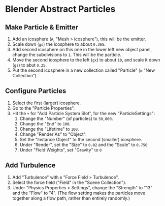# Blender Abstract Particles

## Make Particle & Emitter

1. Add an icosphere (`A`, "Mesh > icosphere"), this will be the emitter.
2. Scale down (`gs`) the icosphere to about `0.365`.
3. Add second icosphere on this one in the lower left new object panel, change the subdivisions to `1`. This will be the particle.
4. Move the second icosphere to the left (`gx`) to about `10`, and scale it down (`gs`) to abut `0.25`.
5. Put the second icosphere in a new collection called "Particle" (`m` "New Collection").

## Configure Particles

1. Select the first (larger) icosphere.
2. Go to the "Particle Properties".
3. Hit the `+` for "Add Particle System Slot", for the new "ParticleSettings":
	1. Change the "Number" (of particles) to `50,000`.
	2. Change the "End" to `100`.
	3. Change the "Lifetime" to `100`.
	4. Change "Render As" to "Object".
	5. Set the "Instance Object" to the second (smaller) icosphere.
	6. Under "Render", set the "Size" to `0.02` and the "Scale" to `0.750`
	7. Under "Field Weights", set "Gravity" to `0`

## Add Turbulence

1. Add "Turbulence" with `A` "Force Field > Turbulence".
2. Select the force field ("Field" in the "Scene Collection").
3. Under "Physics Properties > Settings", change the "Strength" to "13" and the "Flow" to "4". (The flow setting makes the particles move together along a flow path, rather than entirely randomly.)